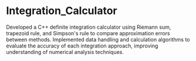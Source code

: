 # Integration_Calculator

Developed a C++ definite integration calculator using Riemann sum, trapezoid rule, and Simpson's rule to compare approximation errors between methods.
Implemented data handling and calculation algorithms to evaluate the accuracy of each integration approach, improving understanding of numerical analysis techniques.
